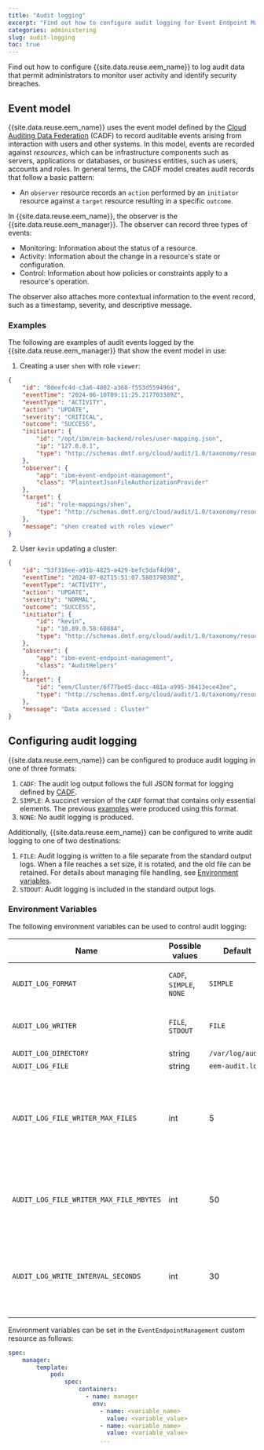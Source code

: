 ```yaml
---
title: "Audit logging"
excerpt: "Find out how to configure audit logging for Event Endpoint Management."
categories: administering
slug: audit-logging
toc: true
---
```


Find out how to configure {{site.data.reuse.eem_name}} to log audit data that permit administrators to monitor user activity and identify security breaches.


## Event model

{{site.data.reuse.eem_name}} uses the event model defined by the [Cloud Auditing Data Federation](https://www.dmtf.org/standards/cadf) (CADF) to record auditable events arising from interaction with users and other systems. In this model, events are recorded against *resources*, which can be infrastructure components such as servers, applications or databases, or business entities, such as users, accounts and roles. In general terms, the CADF model creates audit records that follow a basic pattern: 

- An `observer` resource records an `action` performed by an `initiator` resource against a `target` resource resulting in a specific `outcome`.

In {{site.data.reuse.eem_name}}, the observer is the {{site.data.reuse.eem_manager}}. The observer can record three types of events:

- Monitoring: Information about the status of a resource.
- Activity: Information about the change in a resource's state or configuration.
- Control: Information about how policies or constraints apply to a resource's operation.

The observer also attaches more contextual information to the event record, such as a timestamp, severity, and descriptive message.

### Examples

The following are examples of audit events logged by the {{site.data.reuse.eem_manager}} that show the event model in use:

1. Creating a user `shen` with role `viewer`:
```json
{
    "id": "8deefc4d-c3a6-4802-a368-f553d559496d",
    "eventTime": "2024-06-10T09:11:25.217703389Z",
    "eventType": "ACTIVITY",
    "action": "UPDATE",
    "severity": "CRITICAL",
    "outcome": "SUCCESS",
    "initiator": {
        "id": "/opt/ibm/eim-backend/roles/user-mapping.json",
        "ip": "127.0.0.1",
        "type": "http://schemas.dmtf.org/cloud/audit/1.0/taxonomy/resource/data/file"
    },
    "observer": {
        "app": "ibm-event-endpoint-management",
        "class": "PlaintextJsonFileAuthorizationProvider"
    },
    "target": {
        "id": "role-mappings/shen",
        "type": "http://schemas.dmtf.org/cloud/audit/1.0/taxonomy/resource/storage/memory/cache"
    },
    "message": "shen created with roles viewer"
}
```
2. User `kevin` updating a cluster:
```json
{
    "id": "53f316ee-a91b-4825-a429-befc5daf4d98",
    "eventTime": "2024-07-02T15:51:07.580379030Z",
    "eventType": "ACTIVITY",
    "action": "UPDATE",
    "severity": "NORMAL",
    "outcome": "SUCCESS",
    "initiator": {
        "id": "kevin",
        "ip": "10.89.0.58:60884",
        "type": "http://schemas.dmtf.org/cloud/audit/1.0/taxonomy/resource/data/file"
    },
    "observer": {
        "app": "ibm-event-endpoint-management",
        "class": "AuditHelpers"
    },
    "target": {
        "id": "eem/Cluster/6f77be05-dacc-481a-a995-36413ece43ee",
        "type": "http://schemas.dmtf.org/cloud/audit/1.0/taxonomy/resource/data/file"
    },
    "message": "Data accessed : Cluster"
}
```

## Configuring audit logging

{{site.data.reuse.eem_name}} can be configured to produce audit logging in one of three formats:

1. `CADF`: The audit log output follows the full JSON format for logging defined by [CADF](https://www.dmtf.org/sites/default/files/standards/documents/DSP4009_1.0.0.pdf).
2. `SIMPLE`: A succinct version of the `CADF` format that contains only essential elements. The previous [examples](#examples) were produced using this format.
3. `NONE`: No audit logging is produced.

Additionally, {{site.data.reuse.eem_name}} can be configured to write audit logging to one of two destinations:

1. `FILE`: Audit logging is written to a file separate from the standard output logs. When a file reaches a set size, it is rotated, and the old file can be retained. For details about managing file handling, see [Environment variables](#environment-variables).
2. `STDOUT`: Audit logging is included in the standard output logs.

### Environment Variables

The following environment variables can be used to control audit logging:

|Name|Possible values|Default|Notes|
|---|---|---|---|
|`AUDIT_LOG_FORMAT`|`CADF`, `SIMPLE`, `NONE`|`SIMPLE`|See [Configuring Audit Logging](#configuring-audit-logging)|
|`AUDIT_LOG_WRITER`|`FILE`, `STDOUT`|`FILE`|See [Configuring Audit Logging](#configuring-audit-logging)|
|`AUDIT_LOG_DIRECTORY`|string|`/var/log/audit`||
|`AUDIT_LOG_FILE`|string|`eem-audit.log`||
|`AUDIT_LOG_FILE_WRITER_MAX_FILES`|int|5|The maximum number of previous log files to be retained before being removed.|
|`AUDIT_LOG_FILE_WRITER_MAX_FILE_MBYTES`|int|50|The maximum size in Mb of log file before rotation to new file.|
|`AUDIT_LOG_WRITE_INTERVAL_SECONDS`|int|30|The maximum interval in seconds before flushing log entries to file.|

Environment variables can be set in the `EventEndpointManagement` custom resource as follows:

```yaml
spec:
    manager:
        template:
            pod:
                spec:
                    containers:
                      - name: manager
                        env:
                          - name: <variable_name>
                            value: <variable_value>
                          - name: <variable_name>
                            value: <variable_value>
                          ...
                        
```

